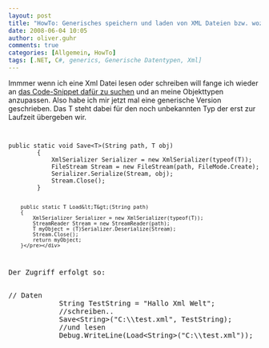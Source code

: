 ```yaml
---
layout: post
title: "HowTo: Generisches speichern und laden von XML Dateien bzw. wozu sind Generics gut?"
date: 2008-06-04 10:05
author: oliver.guhr
comments: true
categories: [Allgemein, HowTo]
tags: [.NET, C#, generics, Generische Datentypen, Xml]
---
```

<p>Immmer wenn ich eine Xml Datei lesen oder schreiben will fange ich wieder an <a href="http://dotnet-snippets.de/dns/objekt-in-xml-speichern-serialisieren-SID150.aspx">das Code-Snippet dafür zu suchen</a> und an meine Objekttypen anzupassen. Also habe ich mir jetzt mal eine generische Version geschrieben. Das T steht dabei für den noch unbekannten Typ der erst zur Laufzeit übergeben wir.<br><code></p> <div class="wlWriterSmartContent" id="scid:812469c5-0cb0-4c63-8c15-c81123a09de7:db548ef4-2a78-4439-8dfa-52dd184f0766" style="padding-right: 0px; display: inline; padding-left: 0px; float: none; padding-bottom: 0px; margin: 0px; padding-top: 0px"><pre name="code" class="c#">public static void Save&lt;T&gt;(String path, T obj)
        {
            XmlSerializer Serializer = new XmlSerializer(typeof(T));
            FileStream Stream = new FileStream(path, FileMode.Create);
            Serializer.Serialize(Stream, obj);
            Stream.Close();
        }

        public static T Load&lt;T&gt;(String path)
        {
            XmlSerializer Serializer = new XmlSerializer(typeof(T));
            StreamReader Stream = new StreamReader(path);
            T myObject = (T)Serializer.Deserialize(Stream);
            Stream.Close();
            return myObject;
        }</pre></div>
<p></code>Der Zugriff erfolgt so:<br>
<div class="wlWriterSmartContent" id="scid:812469c5-0cb0-4c63-8c15-c81123a09de7:f6852ae0-3ef3-4f29-82e0-1b9aa943efdf" style="padding-right: 0px; display: inline; padding-left: 0px; float: none; padding-bottom: 0px; margin: 0px; padding-top: 0px"><pre name="code" class="c#">// Daten
            String TestString = "Hallo Xml Welt";
            //schreiben..
            Save&lt;String&gt;("C:\\test.xml", TestString);
            //und lesen
            Debug.WriteLine(Load&lt;String&gt;("C:\\test.xml"));</pre></div></p>
